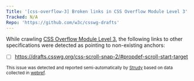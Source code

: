 ```yaml
---
Title: '[css-overflow-3] Broken links in CSS Overflow Module Level 3'
Tracked: N/A
Repo: 'https://github.com/w3c/csswg-drafts'
---
```


While crawling [CSS Overflow Module Level 3](https://drafts.csswg.org/css-overflow-3/), the following links to other specifications were detected as pointing to non-existing anchors:
* [ ] https://drafts.csswg.org/css-scroll-snap-2/#propdef-scroll-start-target

<sub>This issue was detected and reported semi-automatically by [Strudy](https://github.com/w3c/strudy/) based on data collected in [webref](https://github.com/w3c/webref/).</sub>
